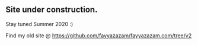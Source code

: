 ## Site under construction. 

Stay tuned Summer 2020 :)

Find my old site @ https://github.com/fayyazazam/fayyazazam.com/tree/v2
